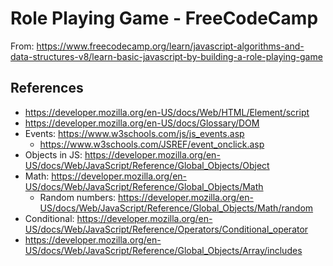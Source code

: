 # Role Playing Game - FreeCodeCamp

From: https://www.freecodecamp.org/learn/javascript-algorithms-and-data-structures-v8/learn-basic-javascript-by-building-a-role-playing-game

## References

- https://developer.mozilla.org/en-US/docs/Web/HTML/Element/script
- https://developer.mozilla.org/en-US/docs/Glossary/DOM
- Events: https://www.w3schools.com/js/js_events.asp
    - https://www.w3schools.com/JSREF/event_onclick.asp
- Objects in JS: https://developer.mozilla.org/en-US/docs/Web/JavaScript/Reference/Global_Objects/Object
- Math: https://developer.mozilla.org/en-US/docs/Web/JavaScript/Reference/Global_Objects/Math
    - Random numbers: https://developer.mozilla.org/en-US/docs/Web/JavaScript/Reference/Global_Objects/Math/random
- Conditional: https://developer.mozilla.org/en-US/docs/Web/JavaScript/Reference/Operators/Conditional_operator
- https://developer.mozilla.org/en-US/docs/Web/JavaScript/Reference/Global_Objects/Array/includes
